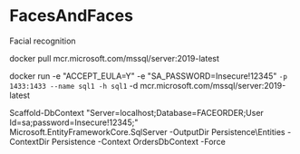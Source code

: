 # FacesAndFaces
Facial recognition

docker pull mcr.microsoft.com/mssql/server:2019-latest

docker run -e "ACCEPT_EULA=Y" -e "SA_PASSWORD=Insecure!12345" `
   -p 1433:1433 --name sql1 -h sql1 `
   -d mcr.microsoft.com/mssql/server:2019-latest

Scaffold-DbContext "Server=localhost;Database=FACEORDER;User Id=sa;password=Insecure!12345;" Microsoft.EntityFrameworkCore.SqlServer -OutputDir Persistence\Entities -ContextDir Persistence -Context OrdersDbContext -Force
